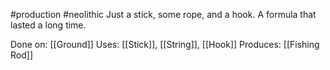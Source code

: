 #production #neolithic
Just a stick, some rope, and a hook. A formula that lasted a long time.

Done on: [[Ground]]
Uses: [[Stick]], [[String]], [[Hook]]
Produces: [[Fishing Rod]]